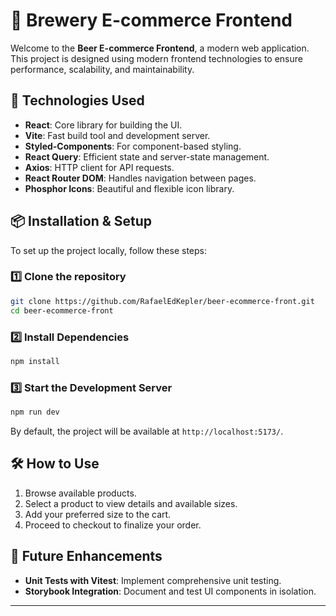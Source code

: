 # 🍻 Brewery E-commerce Frontend

Welcome to the **Beer E-commerce Frontend**, a modern web application. This project is designed using modern frontend technologies to ensure performance, scalability, and maintainability.

## 🚀 Technologies Used

- **React**: Core library for building the UI.
- **Vite**: Fast build tool and development server.
- **Styled-Components**: For component-based styling.
- **React Query**: Efficient state and server-state management.
- **Axios**: HTTP client for API requests.
- **React Router DOM**: Handles navigation between pages.
- **Phosphor Icons**: Beautiful and flexible icon library.

## 📦 Installation & Setup

To set up the project locally, follow these steps:

### 1️⃣ Clone the repository

```sh
git clone https://github.com/RafaelEdKepler/beer-ecommerce-front.git
cd beer-ecommerce-front
```

### 2️⃣ Install Dependencies

```sh
npm install
```

### 3️⃣ Start the Development Server

```sh
npm run dev
```

By default, the project will be available at `http://localhost:5173/`.

## 🛠 How to Use

1. Browse available products.
2. Select a product to view details and available sizes.
3. Add your preferred size to the cart.
4. Proceed to checkout to finalize your order.

## 🔮 Future Enhancements

- **Unit Tests with Vitest**: Implement comprehensive unit testing.
- **Storybook Integration**: Document and test UI components in isolation.

---
